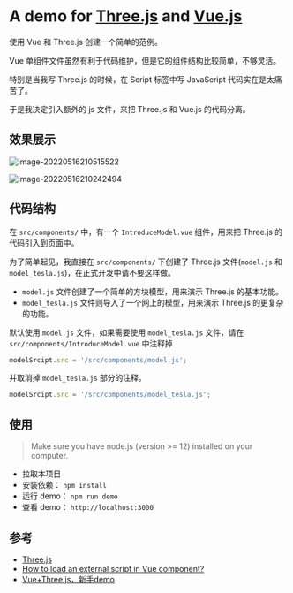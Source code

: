 # A demo for [Three.js](http://threejs.org) and [Vue.js](https://vuejs.org)

使用 Vue 和 Three.js 创建一个简单的范例。

Vue 单组件文件虽然有利于代码维护，但是它的组件结构比较简单，不够灵活。

特别是当我写 Three.js 的时候，在 Script 标签中写 JavaScript 代码实在是太痛苦了。

于是我决定引入额外的 js 文件，来把 Three.js 和 Vue.js 的代码分离。

## 效果展示

![image-20220516210515522](C:\Users\Eason\Documents\Code\VueLearn\vue-threejs\README.assets\image-20220516210515522.png)

![image-20220516210242494](C:\Users\Eason\Documents\Code\VueLearn\vue-threejs\README.assets\image-20220516210242494.png)

## 代码结构

在 `src/components/` 中，有一个 `IntroduceModel.vue` 组件，用来把 Three.js 的代码引入到页面中。

为了简单起见，我直接在 `src/components/` 下创建了 Three.js 文件(`model.js` 和 `model_tesla.js`)，在正式开发中请不要这样做。

- `model.js` 文件创建了一个简单的方块模型，用来演示 Three.js 的基本功能。
- `model_tesla.js` 文件则导入了一个网上的模型，用来演示 Three.js 的更复杂的功能。

默认使用 `model.js` 文件，如果需要使用 `model_tesla.js` 文件，请在 `src/components/IntroduceModel.vue` 中注释掉

```js
modelSrcipt.src = '/src/components/model.js';
```

并取消掉 `model_tesla.js` 部分的注释。

```js
modelSrcipt.src = '/src/components/model_tesla.js';
```

## 使用

> Make sure you have node.js (version >= 12) installed on your computer.

- 拉取本项目
- 安装依赖： `npm install` 
- 运行 demo： `npm run demo`
- 查看 demo： `http://localhost:3000`

## 参考

- [Three.js](http://threejs.org)
- [How to load an external script in Vue component?](https://vue-view.com/how-to-load-an-external-script-in-vue-component/)
- [Vue+Three.js，新手demo](https://zhuanlan.zhihu.com/p/333615381)